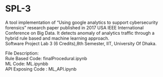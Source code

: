 # SPL-3
A tool implementation of “Using google analytics to support cybersecurity forensics” research paper published in 2017 USA IEEE International Conference on Big Data. It detects anomaly of analytics traffic through a hybrid rule based and machine learning approach.
<br>
Software Project Lab 3 (6 Credits),8th Semester, IIT, University Of Dhaka.

File Description:
<br>
Rule Based Code: finalProcedural.ipynb
<br>
ML Code: ML.ipynbb
<br>
API Exposing Code : ML_API.ipynb
